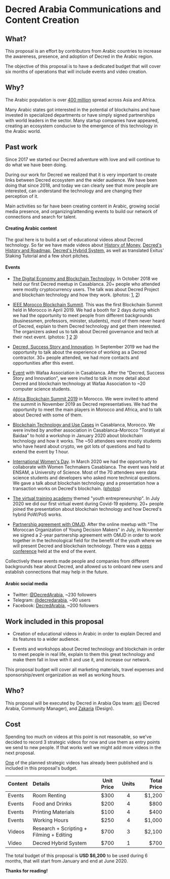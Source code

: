 # Decred Arabia Communications and Content Creation

## What?

This proposal is an effort by contributors from Arabic countries to increase the awareness, presence, and adoption of Decred in the Arabic region.

The objective of this proposal is to have a dedicated budget that will cover six months of operations that will include events and video creation.

## Why?

The Arabic population is over [400 million](https://en.wikipedia.org/wiki/List_of_countries_where_Arabic_is_an_official_language) spread across Asia and Africa.

Many Arabic states got interested in the potential of blockchains and have invested in specialized departments or have simply signed partnerships with world leaders in the sector. Many startup companies have appeared, creating an ecosystem conducive to the emergence of this technology in the Arabic world.

## Past work

Since 2017 we started our Decred adventure with love and will continue to do what we have been doing.

During our work for Decred we realized that it is very important to create links between Decred ecosystem and the wider audience. We have been doing that since 2018, and today we can clearly see that more people are interested, can understand the technology and are changing their perception of it.

Main activities so far have been creating content in Arabic, growing social media presence, and organizing/attending events to build our network of connections and search for talent.

#### Creating Arabic content

The goal here is to build a set of educational videos about Decred technology. So far we have made videos about [History of Money](https://youtu.be/OFONdBbYbBc), [Decred's History and Roadmap](https://youtu.be/_7Ae_Klwqo0), [Decred's Hybrid System](https://youtu.be/k6xXL_ttSDI), as well as translated Exitus' Staking Tutorial and a few short pitches.

#### Events

* [The Digital Economy and Blockchain Technology](https://www.facebook.com/events/241045786567334/). In October 2018 we held our first Decred meetup in Casablanca. 20+ people who attended were mostly cryptocurrency users. The talk was about Decred Project and blockchain technology and how they work. (photos: [1](https://twitter.com/in_insaf/status/1056252398476423168), [2](https://www.facebook.com/permalink.php?story_fbid=1884165438286394&id=1836611206375151))

* [IEEE Morocco Blockchain Summit](http://blockchainsummit.ma/). This was the first Blockchain Summit held in Morocco in April 2019. We had a booth for 2 days during which we had the opportunity to meet people from different backgrounds (businessmen, professors, minister, students), most of them never heard of Decred, explain to them Decred technology and get them interested. The organizers asked us to talk about Decred governance and tech at their next event. (photos: [1](https://twitter.com/DecredArabia/status/1121011670808240128) [2](https://twitter.com/DecredArabia/status/1121160292333965313) [3](https://twitter.com/DecredArabia/status/1121695331253673984))

* [Decred, Success Story and Innovation](https://github.com/decredcommunity/events/blob/master/reports/20190921-decred-meetup-casablanca-morocco.md). In September 2019 we had the opportunity to talk about the experience of working as a Decred contractor. 30+ people attended, we had more contacts and opportunities after this event.

* [Event](https://github.com/decredcommunity/events/blob/master/reports/20191020-wafaa-casablanca-morocco.md) with Wafaa Association in Casablanca. After the "Decred, Success Story and Innovation", we were invited to talk in more detail about Decred and blockchain technology at Wafaa Association to ~20 computer science students.

* [Africa Blockchain Summit 2019](https://github.com/decredcommunity/events/blob/master/reports/20191121-africa-blockchain-summit-rabat-morocco.md) in Morocco. We were invited to attend the summit in November 2019 as Decred representatives. We had the opportunity to meet the main players in Morocco and Africa, and to talk about Decred with some of them.

* [Blockchain Technology and Use Cases](https://github.com/decredcommunity/events/blob/master/reports/20200124-blockchain-technology-and-use-cases-casablanca-morocco.md) in Casablanca, Morocco. We were invited by another association in Casablanca-Morocco "Toratiyat al Baidaa" to hold a workshop in January 2020 about blockchain technology and how it works. The ~50 attendees were mostly students who have heard about crypto, we got lots of questions and had to extend the event by 1 hour.

* [International Women's Day](https://www.meetup.com/fr-FR/GDGCasablanca/events/268661463/). In March 2020 we had the opportunity to collaborate with Women Techmakers Casablanca. The event was held at ENSAM, a University of Science. Most of the 70 attendees were data science students and developers who asked more technical questions. We gave a talk about blockchain technology and a presentation how a transaction works on Decred's blockchain. ([photos](https://www.flickr.com/photos/187387360@N04/albums/72157713440754483))

* [The virtual training academy](https://github.com/decredcommunity/events/blob/master/reports/20200708-virtual-training-academy-internet.md) themed "youth entrepreneurship". In July 2020 we did our first virtual event during Covid-19 epidemy. 20+ people joined the presentation about blockchain technology and how Decred's hybrid PoW/PoS works.

* [Partnership agreement with OMJD](https://decredcommunity.github.io/events/index/20201128.1). After the online meetup with "The Moroccan Organization of Young Decision Makers" in July, in November we signed a 2-year partnership agreement with OMJD in order to work together in the technological field for the benefit of the youth where we will present Decred and blockchain technology. There was a [press conference](https://youtu.be/2gI_RRdIJ5U) held at the end of the event.

Collectively these events made people and companies from different backgrounds hear about Decred, and allowed us to onboard new users and establish connections that may help in the future.

#### Arabic social media

* Twitter: [@DecredArabia](https://twitter.com/DecredArabia), ~230 followers
* Telegram: [@decredarabia](https://t.me/decredarabia), ~90 users
* Facebook: [DecredArabia](https://www.facebook.com/DecredArabia), ~200 followers

## Work included in this proposal

* Creation of educational videos in Arabic in order to explain Decred and its features to a wider audience.

* Events and workshops about Decred technology and blockchain in order to meet people in real life, explain to them this great technology and make them fall in love with it and use it, and increase our network.

This proposal budget will cover all marketing materials, travel expenses and sponsorship/event organization as well as working hours.

## Who?

This proposal will be executed by Decred in Arabia Ops team: [arij](https://twitter.com/in_insaf) (Decred Arabia, Community Manager), and [Zakaria](https://twitter.com/aithzakaria1) (Design).

## Cost

Spending too much on videos at this point is not reasonable, so we've decided to record 3 strategic videos for now and use them as entry points we send to new people. If that works well we might add more videos in the next proposal.

[One](https://youtu.be/k6xXL_ttSDI) of the planned strategic videos has already been published and is included in this proposal's budget.

Content |                  Details                   | Unit Price | Units | Total Price
:-------|:-------------------------------------------|:----------:|:-----:|------------:
Events  |                    Room Renting            |    $300    |   4   |      $1,200
Events  |                    Food and Drinks         |    $200    |   4   |        $800
Events  |                    Printing Materials      |    $100    |   4   |        $400
Events  |                    Working Hours           |    $250    |   4   |      $1,000
Videos  |  Research + Scripting + Filming + Editing  |    $700    |   3   |      $2,100
Video   |  Decred Hybrid System                      |    $700    |   1   |        $700 

The total budget of this proposal is **USD $6,200** to be used during 6 months, that will start from January and end at June 2020.

**Thanks for reading!**
